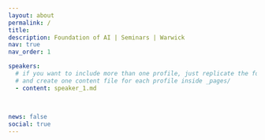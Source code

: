```yaml
---
layout: about
permalink: /
title: 
description: Foundation of AI | Seminars | Warwick
nav: true
nav_order: 1

speakers: 
  # if you want to include more than one profile, just replicate the following block
  # and create one content file for each profile inside _pages/
  - content: speaker_1.md
    
 

news: false
social: true
---
```



